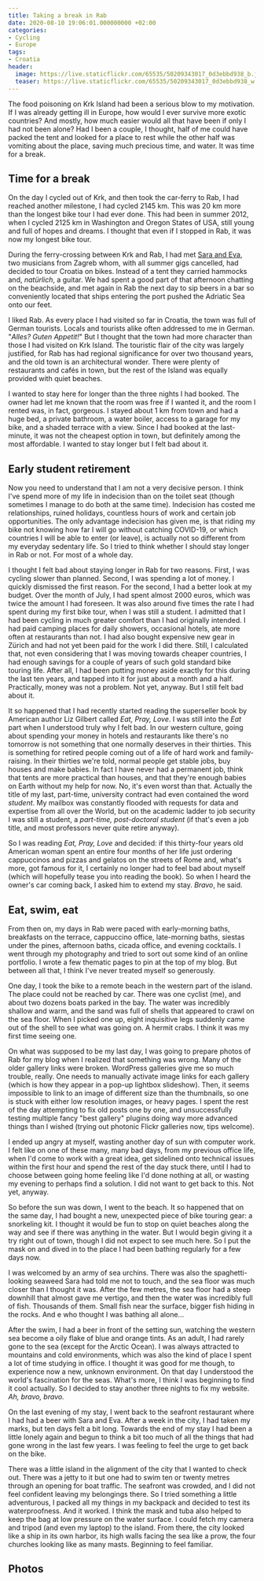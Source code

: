 ```yaml
---
title: Taking a break in Rab
date: 2020-08-10 19:06:01.000000000 +02:00
categories:
- Cycling
- Europe
tags:
- Croatia
header:
  image: https://live.staticflickr.com/65535/50209343017_0d3ebbd938_b.jpg
  teaser: https://live.staticflickr.com/65535/50209343017_0d3ebbd938_w.jpg
---
```


The food poisoning on Krk Island had been a serious blow to my
motivation. If I was already getting ill in Europe, how would I ever
survive more exotic countries? And mostly, how much easier would all
that have been if only I had not been alone? Had I been a couple, I
thought, half of me could have packed the tent and looked for a place to
rest while the other half was vomiting about the place, saving much
precious time, and water. It was time for a break.

## Time for a break

On the day I cycled out of Krk, and then took the car-ferry to Rab, I
had reached another milestone, I had cycled 2145 km. This was 20 km more
than the longest bike tour I had ever done. This had been in summer
2012, when I cycled 2125 km in Washington and Oregon States of USA,
still young and full of hopes and dreams. I thought that even if I
stopped in Rab, it was now my longest bike tour.

During the ferry-crossing between Krk and Rab, I had met [Sara and
Eva](https://xzen.bandcamp.com/), two musicians from Zagreb whom, with
all summer gigs cancelled, had decided to tour Croatia on bikes. Instead
of a tent they carried hammocks and, *natürlich*, a guitar. We had spent
a good part of that afternoon chatting on the beachside, and met again
in Rab the next day to sip beers in a bar so conveniently located that
ships entering the port pushed the Adriatic Sea onto our feet.

I liked Rab. As every place I had visited so far in Croatia, the town
was full of German tourists. Locals and tourists alike often addressed
to me in German. \"*Alles? Guten Appetit!*\" But I thought that the town
had more character than those I had visited on Krk Island. The touristic
flair of the city was largely justified, for Rab has had regional
significance for over two thousand years, and the old town is an
architectural wonder. There were plenty of restaurants and cafés in
town, but the rest of the Island was equally provided with quiet
beaches.

I wanted to stay here for longer than the three nights I had booked. The
owner had let me known that the room was free if I wanted it, and the
room I rented was, in fact, gorgeous. I stayed about 1 km from town and
had a huge bed, a private bathroom, a water boiler, access to a garage
for my bike, and a shaded terrace with a view. Since I had booked at the
last-minute, it was not the cheapest option in town, but definitely
among the most affordable. I wanted to stay longer but I felt bad about
it.

## Early student retirement

Now you need to understand that I am not a very decisive person. I think
I\'ve spend more of my life in indecision than on the toilet seat
(though sometimes I manage to do both at the same time). Indecision has
costed me relationships, ruined holidays, countless hours of work and
certain job opportunities. The only advantage indecision has given me,
is that riding my bike not knowing how far I will go without catching
COVID-19, or which countries I will be able to enter (or leave), is
actually not so different from my everyday sedentary life. So I tried to
think whether I should stay longer in Rab or not. For most of a whole
day.

I thought I felt bad about staying longer in Rab for two reasons. First,
I was cycling slower than planned. Second, I was spending a lot of
money. I quickly dismissed the first reason. For the second, I had a
better look at my budget. Over the month of July, I had spent almost
2000 euros, which was twice the amount I had foreseen. It was also
around five times the rate I had spent during my first bike tour, when I
was still a student. I admitted that I had been cycling in much greater
comfort than I had originally intended. I had paid camping places for
daily showers, occasional hotels, ate more often at restaurants than
not. I had also bought expensive new gear in Zürich and had not yet been
paid for the work I did there. Still, I calculated that, not even
considering that I was moving towards cheaper countries, I had enough
savings for a couple of years of such gold standard bike touring life.
After all, I had been putting money aside exactly for this during the
last ten years, and tapped into it for just about a month and a half.
Practically, money was not a problem. Not yet, anyway. But I still felt
bad about it.

It so happened that I had recently started reading the superseller book
by American author Liz Gilbert called *Eat, Pray, Love*. I was still
into the *Eat* part when I understood truly why I felt bad. In our
western culture, going about spending your money in hotels and
restaurants like there\'s no tomorrow is not something that one normally
deserves in their thirties. This is something for retired people coming
out of a life of hard work and family-raising. In their thirties we\'re
told, normal people get stable jobs, buy houses and make babies. In fact
I have never had a permanent job, think that tents are more practical
than houses, and that they\'re enough babies on Earth without my help
for now. No, it\'s even worst than that. Actually the title of my last,
part-time, university contract had even contained the word *student*. My
mailbox was constantly flooded with requests for data and expertise from
all over the World, but on the academic ladder to job security I was
still a student, a *part-time, post-doctoral student* (if that\'s even a
job title, and most professors never quite retire anyway).

So I was reading *Eat, Pray, Love* and decided: if this thirty-four
years old American woman spent an entire four months of her life just
ordering cappuccinos and pizzas and gelatos on the streets of Rome and,
what\'s more, got famous for it, I certainly no longer had to feel bad
about myself (which will hopefully tease you into reading the book). So
when I heard the owner\'s car coming back, I asked him to extend my
stay. *Bravo*, he said.

## Eat, swim, eat

From then on, my days in Rab were paced with early-morning baths,
breakfasts on the terrace, cappuccino office, late-morning baths,
siestas under the pines, afternoon baths, cicada office, and evening
cocktails. I went through my photography and tried to sort out some kind
of an online portfolio. I wrote a few thematic pages to pin at the top
of my blog. But between all that, I think I\'ve never treated myself so
generously.

One day, I took the bike to a remote beach in the western part of the
island. The place could not be reached by car. There was one cyclist
(me), and about two dozens boats parked in the bay. The water was
incredibly shallow and warm, and the sand was full of shells that
appeared to crawl on the sea floor. When I picked one up, eight
inquisitive legs suddenly came out of the shell to see what was going
on. A hermit crabs. I think it was my first time seeing one.

On what was supposed to be my last day, I was going to prepare photos of
Rab for my blog when I realized that something was wrong. Many of the
older gallery links were broken. WordPress galleries give me so much
trouble, really. One needs to manually activate image links for each
gallery (which is how they appear in a pop-up lightbox slideshow). Then,
it seems impossible to link to an image of different size than the
thumbnails, so one is stuck with either low resolution images, or heavy
pages. I spent the rest of the day attempting to fix old posts one by
one, and unsuccessfully testing multiple fancy \"best gallery\" plugins
doing way more advanced things than I wished (trying out photonic Flickr
galleries now, tips welcome).

I ended up angry at myself, wasting another day of sun with computer
work. I felt like on one of these many, many bad days, from my previous
office life, when I\'d come to work with a great idea, get sidelined
onto technical issues within the first hour and spend the rest of the
day stuck there, until I had to choose between going home feeling like
I\'d done nothing at all, or wasting my evening to perhaps find a
solution. I did not want to get back to this. Not yet, anyway.

So before the sun was down, I went to the beach. It so happened that on
the same day, I had bought a new, unexpected piece of bike touring gear:
a snorkeling kit. I thought it would be fun to stop on quiet beaches
along the way and see if there was anything in the water. But I would
begin giving it a try right out of town, though I did not expect to see
much here. So I put the mask on and dived in to the place I had been
bathing regularly for a few days now.

I was welcomed by an army of sea urchins. There was also the
spaghetti-looking seaweed Sara had told me not to touch, and the sea
floor was much closer than I thought it was. After the few metres, the
sea floor had a steep downhill that almost gave me vertigo, and then the
water was incredibly full of fish. Thousands of them. Small fish near
the surface, bigger fish hiding in the rocks. And e who thought I was
bathing all alone\...

After the swim, I had a beer in front of the setting sun, watching the
western sea become a oily flake of blue and orange tints. As an adult, I
had rarely gone to the sea (except for the Arctic Ocean). I was always
attracted to mountains and cold environments, which was also the kind of
place I spent a lot of time studying in office. I thought it was good
for me though, to experience now a new, unknown environment. On that day
I understood the world\'s fascination for the seas. What\'s more, I
think I was beginning to find it cool actually. So I decided to stay
another three nights to fix my website. *Ah, bravo, bravo.*

On the last evening of my stay, I went back to the seafront restaurant
where I had had a beer with Sara and Eva. After a week in the city, I
had taken my marks, but ten days felt a bit long. Towards the end of my
stay I had been a little lonely again and begun to think a bit too much
of all the things that had gone wrong in the last few years. I was
feeling to feel the urge to get back on the bike.

There was a little island in the alignment of the city that I wanted to
check out. There was a jetty to it but one had to swim ten or twenty
metres through an opening for boat traffic. The seafront was crowded,
and I did not feel confident leaving my belongings there. So I tried
something a little adventurous, I packed all my things in my backpack
and decided to test its waterproofness. And it worked. I think the mask
and tuba also helped to keep the bag at low pressure on the water
surface. I could fetch my camera and tripod (and even my laptop) to the
island. From there, the city looked like a ship in its own harbor, its
high walls facing the sea like a prow, the four churches looking like as
many masts. Beginning to feel familiar.

## Photos
